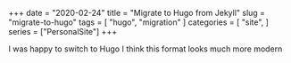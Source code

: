 +++
date = "2020-02-24"
title = "Migrate to Hugo from Jekyll"
slug = "migrate-to-hugo"
tags = [
    "hugo",
    "migration"
]
categories = [
    "site",
]
series = ["PersonalSite"]
+++

I was happy to switch to Hugo
I think this format looks much more modern